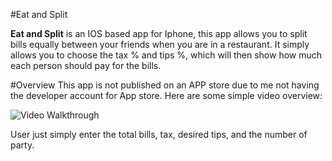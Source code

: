 #Eat and Split 

**Eat and Split** is an IOS based app for Iphone, this app allows you to split bills equally between your friends when you are in a restaurant. It simply allows you to choose the tax % and tips %, which will then show how much each person should pay for the bills. 

#Overview
This app is not published on an APP store due to me not having the developer account for App store. 
Here are some simple video overview:

<img src='http://i.imgur.com/YSyNw3u.gif' title='Eat and Split' width='' alt='Video Walkthrough' />

User just simply enter the total bills, tax, desired tips, and the number of party. 
